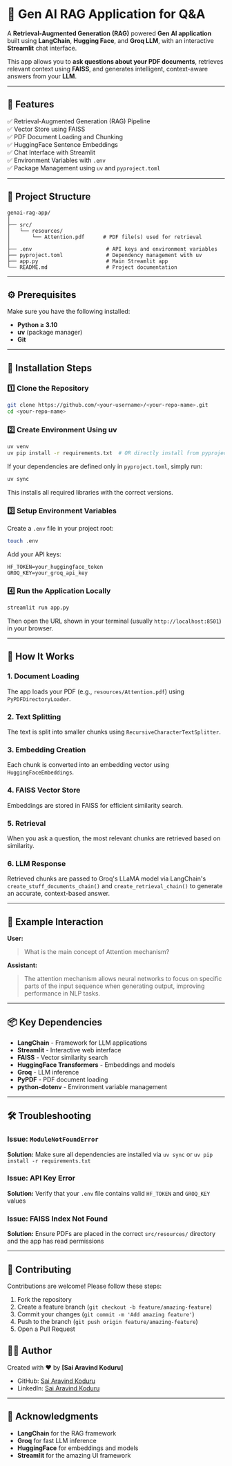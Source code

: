 # 🤖 Gen AI RAG Application for Q&A

A **Retrieval-Augmented Generation (RAG)** powered **Gen AI application** built using **LangChain**, **Hugging Face**, and **Groq LLM**, with an interactive **Streamlit** chat interface.

This app allows you to **ask questions about your PDF documents**, retrieves relevant context using **FAISS**, and generates intelligent, context-aware answers from your **LLM**.

---

## 🚀 Features

✅ Retrieval-Augmented Generation (RAG) Pipeline  
✅ Vector Store using FAISS  
✅ PDF Document Loading and Chunking  
✅ HuggingFace Sentence Embeddings  
✅ Chat Interface with Streamlit  
✅ Environment Variables with `.env`  
✅ Package Management using `uv` and `pyproject.toml`

---

## 🧱 Project Structure

```
genai-rag-app/
│
├── src/
│   └── resources/
│       └── Attention.pdf      # PDF file(s) used for retrieval
│
├── .env                        # API keys and environment variables
├── pyproject.toml              # Dependency management with uv
├── app.py                      # Main Streamlit app
└── README.md                   # Project documentation
```

---

## ⚙️ Prerequisites

Make sure you have the following installed:

- **Python ≥ 3.10**
- **uv** (package manager)
- **Git**

---

## 🧩 Installation Steps

### 1️⃣ Clone the Repository

```bash
git clone https://github.com/<your-username>/<your-repo-name>.git
cd <your-repo-name>
```

### 2️⃣ Create Environment Using uv

```bash
uv venv
uv pip install -r requirements.txt  # OR directly install from pyproject.toml
```

If your dependencies are defined only in `pyproject.toml`, simply run:

```bash
uv sync
```

This installs all required libraries with the correct versions.

### 3️⃣ Setup Environment Variables

Create a `.env` file in your project root:

```bash
touch .env
```

Add your API keys:

```env
HF_TOKEN=your_huggingface_token
GROQ_KEY=your_groq_api_key
```

### 4️⃣ Run the Application Locally

```bash
streamlit run app.py
```

Then open the URL shown in your terminal (usually `http://localhost:8501`) in your browser.

---

## 🧠 How It Works

### 1. Document Loading
The app loads your PDF (e.g., `resources/Attention.pdf`) using `PyPDFDirectoryLoader`.

### 2. Text Splitting
The text is split into smaller chunks using `RecursiveCharacterTextSplitter`.

### 3. Embedding Creation
Each chunk is converted into an embedding vector using `HuggingFaceEmbeddings`.

### 4. FAISS Vector Store
Embeddings are stored in FAISS for efficient similarity search.

### 5. Retrieval
When you ask a question, the most relevant chunks are retrieved based on similarity.

### 6. LLM Response
Retrieved chunks are passed to Groq's LLaMA model via LangChain's `create_stuff_documents_chain()` and `create_retrieval_chain()` to generate an accurate, context-based answer.

---

## 🧪 Example Interaction

**User:**
> What is the main concept of Attention mechanism?

**Assistant:**
> The attention mechanism allows neural networks to focus on specific parts of the input sequence when generating output, improving performance in NLP tasks.

---

## 📦 Key Dependencies

- **LangChain** - Framework for LLM applications
- **Streamlit** - Interactive web interface
- **FAISS** - Vector similarity search
- **HuggingFace Transformers** - Embeddings and models
- **Groq** - LLM inference
- **PyPDF** - PDF document loading
- **python-dotenv** - Environment variable management

---

## 🛠️ Troubleshooting

### Issue: `ModuleNotFoundError`
**Solution:** Make sure all dependencies are installed via `uv sync` or `uv pip install -r requirements.txt`

### Issue: API Key Error
**Solution:** Verify that your `.env` file contains valid `HF_TOKEN` and `GROQ_KEY` values

### Issue: FAISS Index Not Found
**Solution:** Ensure PDFs are placed in the correct `src/resources/` directory and the app has read permissions

---

## 🤝 Contributing

Contributions are welcome! Please follow these steps:

1. Fork the repository
2. Create a feature branch (`git checkout -b feature/amazing-feature`)
3. Commit your changes (`git commit -m 'Add amazing feature'`)
4. Push to the branch (`git push origin feature/amazing-feature`)
5. Open a Pull Request


## 👨‍💻 Author

Created with ❤️ by **[Sai Aravind Koduru]**

- GitHub: [Sai Aravind Koduru](https://github.com/saiAravind-1104)
- LinkedIn: [Sai Aravind Koduru](https://www.linkedin.com/in/sai-aravind-koduru-a704a5222)

---

## 🙏 Acknowledgments

- **LangChain** for the RAG framework
- **Groq** for fast LLM inference
- **HuggingFace** for embeddings and models
- **Streamlit** for the amazing UI framework